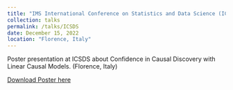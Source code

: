 ```yaml
---
title: "IMS International Conference on Statistics and Data Science (ICSDS)"
collection: talks
permalink: /talks/ICSDS
date: December 15, 2022
location: "Florence, Italy"
---
```


Poster presentation at ICSDS about Confidence in Causal Discovery with Linear Causal Models. (Florence, Italy)

[Download Poster here](http://davidstrieder.github.io/files/icsds_strieder.pdf)
